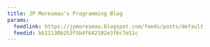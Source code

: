```yaml
---
title: JP Moresmau's Programming Blog
params:
  feedlink: https://jpmoresmau.blogspot.com/feeds/posts/default
  feedid: bb11130b253f5b4f642102e3f6c7e51c
---
```

